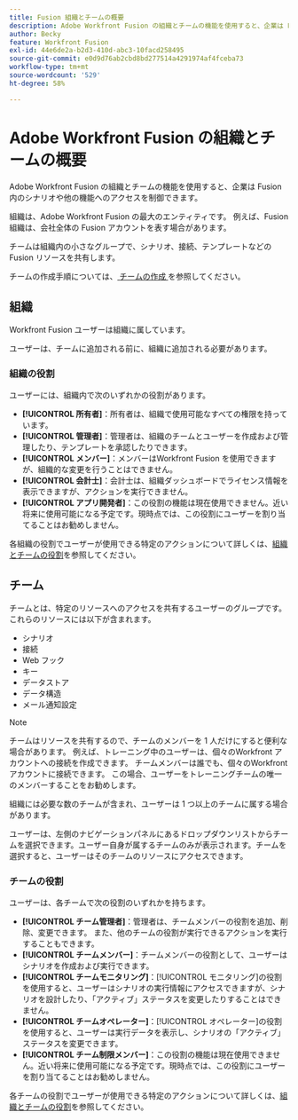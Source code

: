 ```yaml
---
title: Fusion 組織とチームの概要
description: Adobe Workfront Fusion の組織とチームの機能を使用すると、企業は Fusion 内のシナリオや他の機能へのアクセスを制御できます。
author: Becky
feature: Workfront Fusion
exl-id: 44e6de2a-b2d3-410d-abc3-10facd258495
source-git-commit: e0d9d76ab2cbd8bd277514a4291974af4fceba73
workflow-type: tm+mt
source-wordcount: '529'
ht-degree: 58%

---
```


# Adobe Workfront Fusion の組織とチームの概要

Adobe Workfront Fusion の組織とチームの機能を使用すると、企業は Fusion 内のシナリオや他の機能へのアクセスを制御できます。

組織は、Adobe Workfront Fusion の最大のエンティティです。 例えば、Fusion 組織は、会社全体の Fusion アカウントを表す場合があります。

チームは組織内の小さなグループで、シナリオ、接続、テンプレートなどの Fusion リソースを共有します。

チームの作成手順については、[ チームの作成 ](/help/workfront-fusion/set-up-and-manage-workfront-fusion/set-up-and-manage-orgs-and-teams/set-up-orgs-teams-and-users/create-a-team.md) を参照してください。

## 組織

Workfront Fusion ユーザーは組織に属しています。

ユーザーは、チームに追加される前に、組織に追加される必要があります。

### 組織の役割

ユーザーには、組織内で次のいずれかの役割があります。

* **[!UICONTROL 所有者]**：所有者は、組織で使用可能なすべての権限を持っています。
* **[!UICONTROL 管理者]**：管理者は、組織のチームとユーザーを作成および管理したり、テンプレートを承認したりできます。
* **[!UICONTROL メンバー]**：メンバーはWorkfront Fusion を使用できますが、組織的な変更を行うことはできません。
* **[!UICONTROL 会計士]**：会計士は、組織ダッシュボードでライセンス情報を表示できますが、アクションを実行できません。
* **[!UICONTROL アプリ開発者]**：この役割の機能は現在使用できません。近い将来に使用可能になる予定です。現時点では、この役割にユーザーを割り当てることはお勧めしません。

各組織の役割でユーザーが使用できる特定のアクションについて詳しくは、[組織とチームの役割](/help/workfront-fusion/references/licenses-and-roles/organization-roles.md)を参照してください。

## チーム

チームとは、特定のリソースへのアクセスを共有するユーザーのグループです。これらのリソースには以下が含まれます。

* シナリオ
* 接続
* Web フック
* キー
* データストア
* データ構造
* メール通知設定

>[!NOTE]
>
>チームはリソースを共有するので、チームのメンバーを 1 人だけにすると便利な場合があります。 例えば、トレーニング中のユーザーは、個々のWorkfront アカウントへの接続を作成できます。 チームメンバーは誰でも、個々のWorkfront アカウントに接続できます。 この場合、ユーザーをトレーニングチームの唯一のメンバーすることをお勧めします。

組織には必要な数のチームが含まれ、ユーザーは 1 つ以上のチームに属する場合があります。

ユーザーは、左側のナビゲーションパネルにあるドロップダウンリストからチームを選択できます。ユーザー自身が属するチームのみが表示されます。チームを選択すると、ユーザーはそのチームのリソースにアクセスできます。

### チームの役割

ユーザーは、各チームで次の役割のいずれかを持ちます。

* **[!UICONTROL チーム管理者]**：管理者は、チームメンバーの役割を追加、削除、変更できます。 また、他のチームの役割が実行できるアクションを実行することもできます。
* **[!UICONTROL チームメンバー]**：チームメンバーの役割として、ユーザーはシナリオを作成および実行できます。
* **[!UICONTROL チームモニタリング]**：[!UICONTROL モニタリング]の役割を使用すると、ユーザーはシナリオの実行情報にアクセスできますが、シナリオを設計したり、「アクティブ」ステータスを変更したりすることはできません。
* **[!UICONTROL チームオペレーター]**：[!UICONTROL オペレーター]の役割を使用すると、ユーザーは実行データを表示し、シナリオの「アクティブ」ステータスを変更できます。
* **[!UICONTROL チーム制限メンバー]**：この役割の機能は現在使用できません。近い将来に使用可能になる予定です。現時点では、この役割にユーザーを割り当てることはお勧めしません。

各チームの役割でユーザーが使用できる特定のアクションについて詳しくは、[組織とチームの役割](/help/workfront-fusion/references/licenses-and-roles/organization-roles.md)を参照してください。
